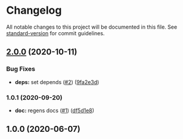 # Changelog

All notable changes to this project will be documented in this file. See [standard-version](https://github.com/conventional-changelog/standard-version) for commit guidelines.

## [2.0.0](https://github.com/p6m7g8/p6df-sqlserver/compare/v1.0.1...v2.0.0) (2020-10-11)


### Bug Fixes

* **deps:** set depends ([#2](https://github.com/p6m7g8/p6df-sqlserver/issues/2)) ([9fa2e3d](https://github.com/p6m7g8/p6df-sqlserver/commit/9fa2e3d85a9705ef5f879cc6c116ba65813744aa))

### 1.0.1 (2020-09-20)


* **doc:** regens docs ([#1](https://github.com/p6m7g8/p6df-sqlserver/issues/1)) ([df5d1e8](https://github.com/p6m7g8/p6df-sqlserver/commit/df5d1e820897d1c35f4112b648dd49d8178c372e))

## 1.0.0 (2020-06-07)
